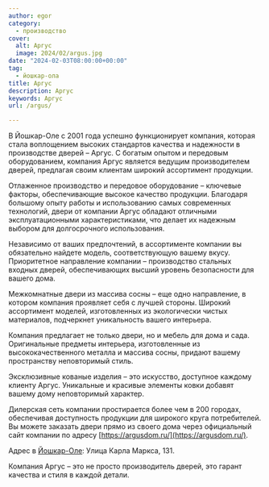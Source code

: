 ```yaml
---
author: egor
category:
  - производство
cover:
  alt: Аргус
  image: 2024/02/argus.jpg
date: "2024-02-03T08:00:00+00:00"
tag:
  - йошкар-ола
title: Аргус
description: Аргус
keywords: Аргус
url: /argus/

---
```

В Йошкар-Оле с 2001 года успешно функционирует компания, которая стала воплощением высоких стандартов качества и надежности в производстве дверей – Аргус. С богатым опытом и передовым оборудованием, компания Аргус является ведущим производителем дверей, предлагая своим клиентам широкий ассортимент продукции.

Отлаженное производство и передовое оборудование – ключевые факторы, обеспечивающие высокое качество продукции. Благодаря большому опыту работы и использованию самых современных технологий, двери от компании Аргус обладают отличными эксплуатационными характеристиками, что делает их надежным выбором для долгосрочного использования.

Независимо от ваших предпочтений, в ассортименте компании вы обязательно найдете модель, соответствующую вашему вкусу. Приоритетное направление компании – производство стальных входных дверей, обеспечивающих высший уровень безопасности для вашего дома.

Межкомнатные двери из массива сосны – еще одно направление, в котором компания проявляет себя с лучшей стороны. Широкий ассортимент моделей, изготовленных из экологически чистых материалов, подчеркнет уникальность вашего интерьера.

Компания предлагает не только двери, но и мебель для дома и сада. Оригинальные предметы интерьера, изготовленные из высококачественного металла и массива сосны, придают вашему пространству неповторимый стиль.

Эксклюзивные кованые изделия – это искусство, доступное каждому клиенту Аргус. Уникальные и красивые элементы ковки добавят вашему дому неповторимый характер.

Дилерская сеть компании простирается более чем в 200 городах, обеспечивая доступность продукции для широкого круга потребителей. Вы можете заказать двери прямо из своего дома через официальный сайт компании по адресу [https://argusdom.ru/](https://argusdom.ru/).

Адрес в [Йошкар-Оле](/yoshkar-ola/): Улица Карла Маркса, 131.

Компания Аргус – это не просто производитель дверей, это гарант качества и стиля в каждой детали.
